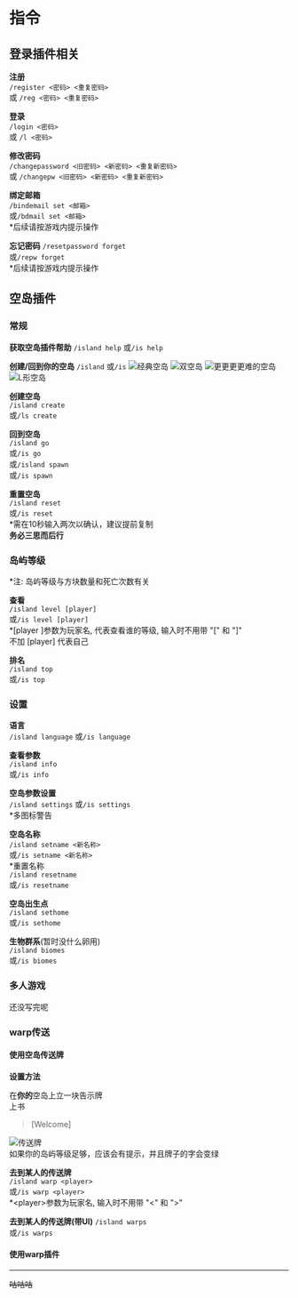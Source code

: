 # 指令

## 登录插件相关
**注册**  
`/register <密码> <重复密码>`  
或 `/reg <密码> <重复密码>`

**登录**  
`/login <密码>`  
或 `/l <密码>`

**修改密码**  
`/changepassword <旧密码> <新密码> <重复新密码>`    
或 `/changepw <旧密码> <新密码> <重复新密码>`

**绑定邮箱**   
`/bindemail set <邮箱>`  
或`/bdmail set <邮箱>`  
*后续请按游戏内提示操作

**忘记密码**
`/resetpassword forget`  
或`/repw forget`  
*后续请按游戏内提示操作

## 空岛插件
### 常规

**获取空岛插件帮助**
`/island help`
或`/is help`  

**创建/回到你的空岛**
`/island`
或`/is`
![经典空岛](/assets/images/Command-is-create-0.png "经典空岛")
![双空岛](/assets/images/Command-is-create-1.png "双空岛")
![更更更更难的空岛](/assets/images/Command-is-create-2.png "更更更更难的空岛")
![L形空岛](/assets/images/Command-is-create-3.png "L形空岛")

**创建空岛**  
`/island create`  
或`/ls create`

**回到空岛**  
`/island go`  
或`/is go`  
或`/island spawn`  
或`/is spawn`

**重置空岛**  
`/island reset`  
或`/is reset`  
*需在10秒输入两次以确认，建议提前复制  
**务必三思而后行**

### 岛屿等级

*注: 岛屿等级与方块数量和死亡次数有关

**查看**  
`/island level [player]`  
或`/is level [player]`  
*[player ]参数为玩家名, 代表查看谁的等级, 输入时不用带 "[" 和 "]"  
不加 [player] 代表自己

**排名**  
`/island top`  
或`/is top`

### 设置

**语言**  
`/island language`
或`/is language`

**查看参数**  
`/island info`  
或`/is info`

**空岛参数设置**  
`/island settings`
或`/is settings`  
*多图标警告

**空岛名称**  
`/island setname <新名称>`  
或`/is setname <新名称>`  
*重置名称  
`/island resetname`  
或`/is resetname`

**空岛出生点**  
`/island sethome`  
或`/is sethome`

**生物群系**(暂时没什么卵用)  
`/island biomes`  
或`/is biomes`

### 多人游戏
还没写完呢


### warp传送

#### 使用空岛传送牌

**设置方法**

在**你的**空岛上立一块告示牌  
上书

> [Welcome]  

![传送牌](/assets/images/Command-is-language-cn.png "传送牌")  
如果你的岛屿等级足够，应该会有提示，并且牌子的字会变绿

**去到某人的传送牌**  
`/island warp <player>`  
或`/is warp <player>`  
*\<player\>参数为玩家名, 输入时不用带 "<" 和 ">"  

**去到某人的传送牌(带UI)**
`/island warps`  
或`/is warps`

#### 使用warp插件


---
~~咕咕咕~~
